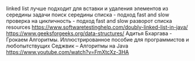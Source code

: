 linked list
    лучше подходит для вставки и удаления элементов из середины
    задачи
        поиск середины списка - подход fast and slow
        проверка на цикличность - подход fast and slow
        разворот списка
    resources
        https://www.softwaretestinghelp.com/doubly-linked-list-in-java/
        https://www.geeksforgeeks.org/data-structures/
        Адитья Бхаргава - Грокаем Алгоритмы. Иллюстрированное пособие для программистов и любопытствущих
        Седжвик – Алгоритмы на Java
        https://www.youtube.com/watch?v=FmXtcXz-3HA
		